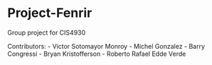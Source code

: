 # Project-Fenrir
Group project for CIS4930

Contributors:
	- Victor Sotomayor Monroy
	- Michel Gonzalez
	- Barry Congressi
	- Bryan Kristofferson
	- Roberto Rafael Edde Verde
